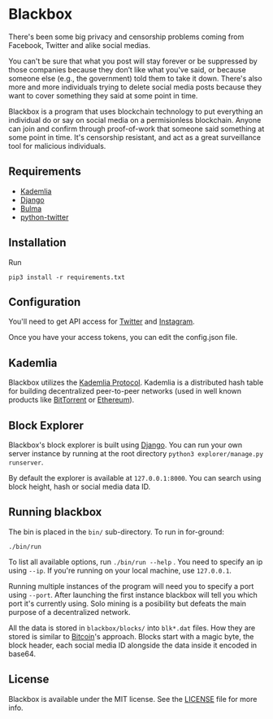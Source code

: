 # Blackbox

There's been some big privacy and censorship problems coming from Facebook, Twitter and alike social medias.

You can't be sure that what you post will stay forever or be suppressed by those companies because they don’t like what you've said, 
or because someone else (e.g., the government) told them to take it down.
There's also more and more individuals trying to delete social media posts because they want to cover something they said at some point
in time.

Blackbox is a program that uses blockchain technology to put everything an individual do or say on social media on a permisionless blockchain. 
Anyone can join and confirm through proof-of-work that someone said something at some point in time. 
It's censorship resistant, and act as a great surveillance tool for malicious individuals.

## Requirements

- [Kademlia](https://github.com/bmuller/kademlia)
- [Django](https://github.com/django/django)
- [Bulma](https://github.com/jgthms/bulma)
- [python-twitter](https://github.com/bear/python-twitter)

## Installation

Run
```
pip3 install -r requirements.txt
```

## Configuration

You'll need to get API access for [Twitter](https://developer.twitter.com/en/docs/basics/authentication/guides/access-tokens.html)
and [Instagram](https://www.instagram.com/developer/clients/manage/).

Once you have your access tokens, you can edit the config.json file.

## Kademlia
Blackbox utilizes the [Kademlia Protocol](https://pdos.csail.mit.edu/~petar/papers/maymounkov-kademlia-lncs.pdf). Kademlia is a distributed
hash table for building decentralized peer-to-peer networks (used in well known products like [BitTorrent](https://en.wikipedia.org/wiki/BitTorrent) or [Ethereum](https://www.ethereum.org/)).

## Block Explorer
Blackbox's block explorer is built using [Django](https://www.djangoproject.com/). You can run your own server instance by running at the root directory
`python3 explorer/manage.py runserver`.

By default the explorer is available at `127.0.0.1:8000`.
You can search using block height, hash or social media data ID.

## Running blackbox

The bin is placed in the `bin/` sub-directory. To run in for-ground:
```
./bin/run
```
To list all available options, run `./bin/run --help` .
You need to specify an ip using `--ip`. If you're running on your local machine, use `127.0.0.1`.

Running multiple instances of the program will need you to specify a port using `--port`. After launching the first instance
blackbox will tell you which port it's currently using. Solo mining is a posibility but defeats the main purpose of a decentralized network. 

All the data is stored in `blackbox/blocks/` into `blk*.dat` files. How they are stored is similar to [Bitcoin](http://learnmeabitcoin.com/glossary/blkdat)'s approach.
Blocks start with a magic byte, the block header, each social media ID alongside the data inside it encoded in base64.

## License

Blackbox is available under the MIT license. See the [LICENSE](LICENSE) file for more info.